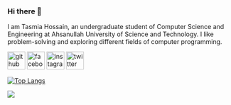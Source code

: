 ### Hi there 👋 

I am Tasmia Hossain, an undergraduate student of Computer Science and Engineering at Ahsanullah University of Science and Technology. I like problem-solving and exploring different fields of computer programming.


[<img src='https://cdn.jsdelivr.net/npm/simple-icons@3.0.1/icons/github.svg' alt='github' height='40'>](https://github.com/Tasmia-Hossain)  [<img src='https://cdn.jsdelivr.net/npm/simple-icons@3.0.1/icons/facebook.svg' alt='facebook' height='40'>](https://www.facebook.com/tasmiahossain.kashfia.33)  [<img src='https://cdn.jsdelivr.net/npm/simple-icons@3.0.1/icons/instagram.svg' alt='instagram' height='40'>](https://www.instagram.com/kashfia_tasmi/)  [<img src='https://cdn.jsdelivr.net/npm/simple-icons@3.0.1/icons/twitter.svg' alt='twitter' height='40'>](https://twitter.com/kashfia_tasmi)  

[![Top Langs](https://github-readme-stats.vercel.app/api/top-langs/?username=Tasmia-Hossain)](https://github.com/anuraghazra/github-readme-stats)
 
![](https://komarev.com/ghpvc/?username=Tasmia-Hossain&color=green)
